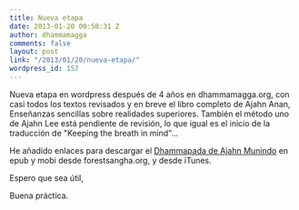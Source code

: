 ```yaml
---
title: Nueva etapa
date: 2013-01-20 00:50:31 Z
author: dhammamagga
comments: false
layout: post
link: "/2013/01/20/nueva-etapa/"
wordpress_id: 157
---
```


Nueva etapa en wordpress después de 4 años en dhammamagga.org, con casi todos los textos revisados y en breve el libro completo de Ajahn Anan, Enseñanzas sencillas sobre realidades superiores. También el método uno de Ajahn Lee está pendiente de revisión, lo que igual es el inicio de la traducción de "Keeping the breath in mind"...

He añadido enlaces para descargar el [Dhammapada de Ajahn Munindo](/textos/ajahn-munindo/dhammapada/) en epub y mobi desde forestsangha.org, y desde iTunes.

Espero que sea útil,

Buena práctica.
